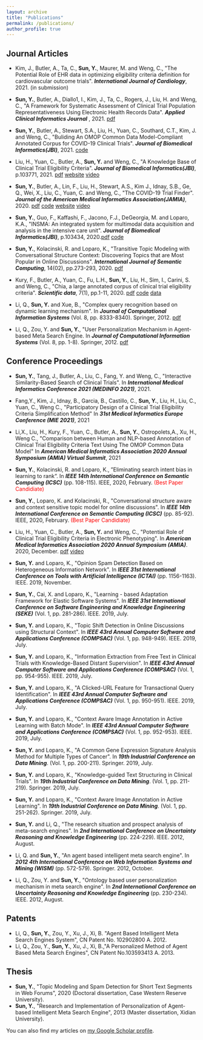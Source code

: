 ```yaml
---
layout: archive
title: "Publications"
permalink: /publications/
author_profile: true
---    
```

    
    
## Journal Articles

+ Kim, J., Butler, A., Ta, C., **Sun, Y.**, Maurer, M. and Weng, C., "The Potential Role of EHR data in optimizing eligibility criteria definition for cardiovascular outcome trials". **_International Journal of Cardiology_**, 2021. (in submission)

+ **Sun, Y.**, Butler, A., Diallo1, I., Kim, J., Ta, C., Rogers, J., Liu, H. and Weng, C., "A Framework for Systematic Assessment of Clinical Trial Population Representativeness Using Electronic Health Records Data". **_Applied Clinical Informatics Journal_** , 2021. [pdf](https://www.thieme-connect.de/products/ejournals/abstract/10.1055/s-0041-1733846)

+ **Sun, Y.**, Butler, A., Stewart, S.A., Liu, H., Yuan, C., Southard, C.T., Kim, J. and Weng, C., "Buliding An OMOP Common Data Model-Compliant Annotated Corpus for COVID-19 Clinical Trials". **_Journal of Biomedical Informatics(JBI)_**, 2021. [code](https://github.com/WengLab-InformaticsResearch/COVID19-Structured_Trials)

+ Liu, H., Yuan, C., Butler, A., **Sun, Y.** and Weng, C., "A Knowledge Base of Clinical Trial Eligibility Criteria". **_Journal of Biomedical Informatics(JBI)_**, p.103771, 2021. [pdf](https://yingchengsun.github.io/academic/files/CTKB.pdf) [website](http://www.ctkb.io) [video](https://www.ohdsi.org/2020-global-symposium-showcase-70/)
+ **Sun, Y.**, Butler, A., Lin, F., Liu, H., Stewart, A.S., Kim J., Idnay, S.B., Ge, Q., Wei, X., Liu, C., Yuan, C. and Weng, C., "The COVID-19 Trial Finder". **_Journal of the American Medical Informatics Association(JAMIA)_**, 2020. [pdf](https://academic.oup.com/jamia/advance-article/doi/10.1093/jamia/ocaa304/5995330) [code](https://github.com/WengLab-InformaticsResearch/covid19-trialfinder) [website](https://covidtrialx.dbmi.columbia.edu/) [video](https://www.youtube.com/watch?v=oFesA1XMKEs)

+ **Sun, Y.**, Guo, F., Kaffashi, F., Jacono, F.J., DeGeorgia, M. and Loparo, K.A., "INSMA: An integrated system for multimodal data acquisition and analysis in the intensive care unit". **_Journal of Biomedical Informatics(JBI)_**, p.103434, 2020.[pdf](https://yingchengsun.github.io/academic/files/INSMA.pdf) [code](https://github.com/yingchengsun/INSMA_Visualizer)

+ **Sun, Y.**, Kolacinski, R. and Loparo, K., "Transitive Topic Modeling with Conversational Structure Context: Discovering Topics that are Most Popular in Online Discussions". **_International Journal of Semantic Computing_**, 14(02), pp.273-293, 2020. [pdf](https://yingchengsun.github.io/academic/files/IJSC_final.pdf)    

+ Kury, F., Butler, A., Yuan, C., Fu, L.H., **Sun, Y.**, Liu, H., Sim, I., Carini, S. and Weng, C., "Chia, a large annotated corpus of clinical trial eligibility criteria". **_Scientific data_**, 7(1), pp.1-11, 2020. [pdf](https://www.nature.com/articles/s41597-020-00620-0) [code](https://github.com/WengLab-InformaticsResearch/CHIA) [data](https://doi.org/10.6084/m9.figshare.12765602)

+ Li, Q., **Sun, Y.** and Xue, B., "Complex query recognition based on dynamic learning mechanism". In **_Journal of Computational Information Systems_** (Vol. 8, pp. 8333-8340). Springer, 2012. [pdf](https://yingchengsun.github.io/academic/files/2012complex.pdf)

+ Li, Q., Zou, Y. and **Sun, Y.**, "User Personalization Mechanism in Agent-based Meta Search Engine. In **_Journal of Computational Information Systems_** (Vol. 8, pp. 1-8). Springer, 2012. [pdf](https://yingchengsun.github.io/academic/files/2012personalization.pdf)     
     


## Conference Proceedings   


+ **Sun, Y.**, Tang, J., Butler, A., Liu, C., Fang, Y. and Weng, C., "Interactive Similarity-Based Search of Clinical Trials". In **_International Medical Informatics Conference 2021 (MEDINFO 2021)_**, 2021. 

+ Fang,Y., Kim, J., Idnay, B., Garcia, B., Castillo, C., **Sun, Y.**, Liu, H., Liu, C., Yuan, C., Weng C., "Participatory Design of a Clinical Trial Eligibility Criteria Simplification Method" In **_31st Medical Informatics Europe Conference (MIE 2021)_**, 2021

+ Li,X., Liu, H., Kury, F., Yuan, C., Butler, A., **Sun, Y.**, Ostropolets,A., Xu, H., Weng C., "Comparison between Human and NLP-based Annotation of Clinical Trial Eligibility Criteria Text Using The OMOP Common Data Model" In **_American Medical Informatics Association 2020 Annual Symposium (AMIA) Virtual Summit_**, 2021

+ **Sun, Y.**, Kolacinski, R. and Loparo, K., ”Eliminating search intent bias in learning to rank“. In **_IEEE 14th International Conference on Semantic Computing (ICSC)_** (pp. 108-115). IEEE, 2020, February. <span style="color:red">(Best Paper Candidiate)</span>
    
+ **Sun, Y.**, Loparo, K. and Kolacinski, R., "Conversational structure aware and context sensitive topic model for online discussions". In **_IEEE 14th International Conference on Semantic Computing (ICSC)_** (pp. 85-92). IEEE, 2020, February. <span style="color:red">(Best Paper Candidiate)</span>
    
+ Liu, H., Yuan, C., Butler, A., **Sun, Y.** and Weng, C., "Potential Role of Clinical Trial Eligibility Criteria in Electronic Phenotyping". In **_American Medical Informatics Association 2020 Annual Symposium (AMIA)_**. 2020, December. [pdf]() [video](https://www.ohdsi.org/2020-global-symposium-showcase-70/)
       
+ **Sun, Y.** and Loparo, K., "Opinion Spam Detection Based on Heterogeneous Information Network". In **_IEEE 31st International Conference on Tools with Artificial Intelligence (ICTAI)_** (pp. 1156-1163). IEEE. 2019, November. 

+ **Sun, Y.**, Cai, X. and Loparo, K., "Learning - based Adaptation Framework for Elastic Software Systems". In **_IEEE 31st International Conference on Software Engineering and Knowledge Engineering (SEKE)_** (Vol. 1, pp. 281-286). IEEE. 2019, July. 

+ **Sun, Y.** and Loparo, K., "Topic Shift Detection in Online Discussions using Structural Context". In **_IEEE 43rd Annual Computer Software and Applications Conference (COMPSAC)_** (Vol. 1, pp. 948-949). IEEE. 2019, July. 

+ **Sun, Y.** and Loparo, K., "Information Extraction from Free Text in Clinical Trials with Knowledge-Based Distant Supervision". In **_IEEE 43rd Annual Computer Software and Applications Conference (COMPSAC)_** (Vol. 1, pp. 954-955). IEEE. 2019, July. 

+ **Sun, Y.** and Loparo, K., "A Clicked-URL Feature for Transactional Query Identification". In **_IEEE 43rd Annual Computer Software and Applications Conference (COMPSAC)_** (Vol. 1, pp. 950-951). IEEE. 2019, July. 

+ **Sun, Y.** and Loparo, K., "Context Aware Image Annotation in Active Learning with Batch Mode". In **_IEEE 43rd Annual Computer Software and Applications Conference (COMPSAC)_** (Vol. 1, pp. 952-953). IEEE. 2019, July. 

+ **Sun, Y.** and Loparo, K., "A Common Gene Expression Signature Analysis Method for Multiple Types of Cancer". In **_19th Industrial Conference on Data Mining_**. (Vol. 1, pp. 200-211). Springer. 2019, July. 

+ **Sun, Y.** and Loparo, K., "Knowledge-guided Text Structuring in Clinical Trials". In **_19th Industrial Conference on Data Mining_**. (Vol. 1, pp. 211-219). Springer. 2019, July.  

+ **Sun, Y.** and Loparo, K., "Context Aware Image Annotation in Active Learning". In **_19th Industrial Conference on Data Mining_**. (Vol. 1, pp. 251-262). Springer. 2019, July. 

+ **Sun, Y.** and Li, Q., "The research situation and prospect analysis of meta-search engines". In **_2nd International Conference on Uncertainty Reasoning and Knowledge Engineering_** (pp. 224-229). IEEE. 2012, August. 

+ Li, Q. and **Sun, Y.**, "An agent based intelligent meta search engine". In **_2012 4th International Conference on Web Information Systems and Mining (WISM)_** (pp. 572-579). Springer. 2012, October. 

+ Li, Q., Zou, Y. and **Sun, Y.**, "Ontology based user personalization mechanism in meta search engine". In **_2nd International Conference on Uncertainty Reasoning and Knowledge Engineering_** (pp. 230-234). IEEE. 2012, August.    


## Patents

+ Li, Q., **Sun, Y.**, Zou, Y., Xu, J., Xi, B. "Agent Based Intelligent Meta Search Engines System", CN Patent No. 102902800 A. 2012. 
+ Li, Q., Zou, Y., **Sun, Y.**, Xu, J., Xi, B.,"A Personalized Method of Agent Based Meta Search Engines", CN Patent No.103593413 A. 2013.    


## Thesis

+ **Sun, Y.**, "Topic Modeling and Spam Detection for Short Text Segments in Web Forums", 2020 (Doctoral dissertation, Case Western Reserve University).
+ **Sun, Y.**, "Research and Implementation of Personalization of Agent-based Intelligent Meta Search Engine", 2013 (Master dissertation, Xidian University).    


You can also find my articles on <a href="https://scholar.google.com/citations?hl=en&user=VCxrWbsAAAAJ">my Google Scholar profile</a>.

